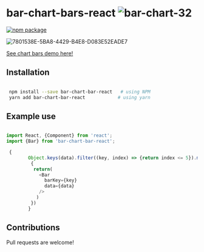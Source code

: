 # bar-chart-bars-react   ![bar-chart-32](https://user-images.githubusercontent.com/80990739/129469078-fdaf4873-e5c4-4daf-880c-90cbe7d35902.png)


[![npm package][npm-badge]][npm]


[npm-badge]: https://img.shields.io/npm/v/npm-package.png?style=flat-square
[npm]: https://www.npmjs.org/package/npm-package

![7801538E-5BA8-4429-B4E8-D083E52EADE7](https://user-images.githubusercontent.com/80990739/129467799-2a862bd2-97bd-46ca-996e-19713fd906bb.jpeg)

[See chart bars demo here!](https://github.com/annes-github/bar-chart-bar-react/index.html)


## Installation

 
```bash

 npm install --save bar-chart-bar-react   # using NPM
 yarn add bar-chart-bar-react            # using yarn
```


## Example use

```javascript

import React, {Component} from 'react';
import {Bar} from 'bar-chart-bar-react';

 {
        Object.keys(data).filter((key, index) => {return index <= 5}).map(key =>
         {
          return(
            <Bar 
              barKey={key}
              data={data}
            />
           )
         })
        }
 ```       
 
## Contributions

Pull requests are welcome!
